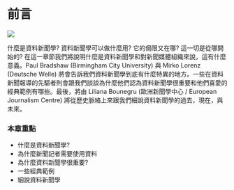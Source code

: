 # 前言

![](http://datajournalismhandbook.org/1.0/en/figs/incoming/01-00-cover.png)

什麼是資料新聞學? 資料新聞學可以做什麼用? 它的侷限又在哪? 這一切是從哪開始的? 在這一章節我們將說明什麼是資料新聞學和對新聞媒體組織來說，這有什麼意義。Paul Bradshaw (Birmingham City University) 與 Mirko Lorenz (Deutsche Welle) 將會告訴我們資料新聞學到底有什麼特異的地方。一些在資料新聞報導的先驅者則會跟我們談談為什麼他們認為資料新聞學很重要和他們喜愛的經典範例有哪些。最後，將由 Liliana Bounegru (歐洲新聞學中心 / European Journalism Centre) 將從歷史脈絡上來跟我們細說資料新聞學的過去，現在，與未來。

### 本章重點

* 什麼是資料新聞學?
* 為什麼新聞記者需要使用資料
* 為什麼資料新聞學很重要?
* 一些經典範例
* 細說資料新聞學
